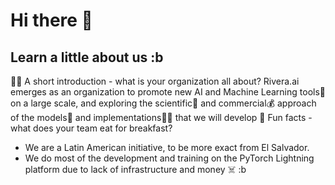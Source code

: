 # Hi there 👋



## Learn a little about us :b

🙋‍♀️ A short introduction - what is your organization all about? Rivera.ai emerges as an organization to promote new AI and Machine Learning tools🧠 on a large scale, and exploring the scientific🧪 and commercial💰 approach of the models🤖 and implementations👨‍💻 that we will develop
🍿 Fun facts - what does your team eat for breakfast? 
- We are a Latin American initiative, to be more exact from El Salvador.
- We do most of the development and training on the PyTorch Lightning platform due to lack of infrastructure and money ☠️ :b
